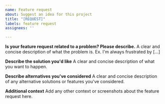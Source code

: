 ```yaml
---
name: Feature request
about: Suggest an idea for this project
title: "[REQUEST]"
labels: feature request
assignees: ''

---
```


**Is your feature request related to a problem? Please describe.**
A clear and concise description of what the problem is. Ex. I'm always frustrated by [...]

**Describe the solution you'd like**
A clear and concise description of what you want to happen.

**Describe alternatives you've considered**
A clear and concise description of any alternative solutions or features you've considered.

**Additional context**
Add any other context or screenshots about the feature request here.
